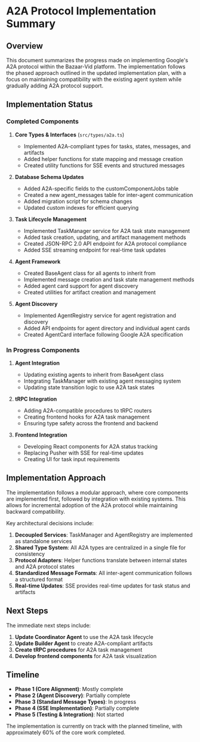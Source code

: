 # A2A Protocol Implementation Summary

## Overview

This document summarizes the progress made on implementing Google's A2A protocol within the Bazaar-Vid platform. The implementation follows the phased approach outlined in the updated implementation plan, with a focus on maintaining compatibility with the existing agent system while gradually adding A2A protocol support.

## Implementation Status

### Completed Components

1. **Core Types & Interfaces** (`src/types/a2a.ts`)
   - Implemented A2A-compliant types for tasks, states, messages, and artifacts
   - Added helper functions for state mapping and message creation
   - Created utility functions for SSE events and structured messages

2. **Database Schema Updates**
   - Added A2A-specific fields to the customComponentJobs table
   - Created a new agent_messages table for inter-agent communication
   - Added migration script for schema changes
   - Updated custom indexes for efficient querying

3. **Task Lifecycle Management**
   - Implemented TaskManager service for A2A task state management
   - Added task creation, updating, and artifact management methods
   - Created JSON-RPC 2.0 API endpoint for A2A protocol compliance
   - Added SSE streaming endpoint for real-time task updates

4. **Agent Framework**
   - Created BaseAgent class for all agents to inherit from
   - Implemented message creation and task state management methods
   - Added agent card support for agent discovery
   - Created utilities for artifact creation and management

5. **Agent Discovery**
   - Implemented AgentRegistry service for agent registration and discovery
   - Added API endpoints for agent directory and individual agent cards
   - Created AgentCard interface following Google A2A specification

### In Progress Components

1. **Agent Integration**
   - Updating existing agents to inherit from BaseAgent class
   - Integrating TaskManager with existing agent messaging system
   - Updating state transition logic to use A2A task states

2. **tRPC Integration**
   - Adding A2A-compatible procedures to tRPC routers
   - Creating frontend hooks for A2A task management
   - Ensuring type safety across the frontend and backend

3. **Frontend Integration**
   - Developing React components for A2A status tracking
   - Replacing Pusher with SSE for real-time updates
   - Creating UI for task input requirements

## Implementation Approach

The implementation follows a modular approach, where core components are implemented first, followed by integration with existing systems. This allows for incremental adoption of the A2A protocol while maintaining backward compatibility.

Key architectural decisions include:

1. **Decoupled Services**: TaskManager and AgentRegistry are implemented as standalone services
2. **Shared Type System**: All A2A types are centralized in a single file for consistency
3. **Protocol Adapters**: Helper functions translate between internal states and A2A protocol states
4. **Standardized Message Formats**: All inter-agent communication follows a structured format
5. **Real-time Updates**: SSE provides real-time updates for task status and artifacts

## Next Steps

The immediate next steps include:

1. **Update Coordinator Agent** to use the A2A task lifecycle
2. **Update Builder Agent** to create A2A-compliant artifacts
3. **Create tRPC procedures** for A2A task management
4. **Develop frontend components** for A2A task visualization

## Timeline

- **Phase 1 (Core Alignment)**: Mostly complete
- **Phase 2 (Agent Discovery)**: Partially complete
- **Phase 3 (Standard Message Types)**: In progress
- **Phase 4 (SSE Implementation)**: Partially complete
- **Phase 5 (Testing & Integration)**: Not started

The implementation is currently on track with the planned timeline, with approximately 60% of the core work completed. 